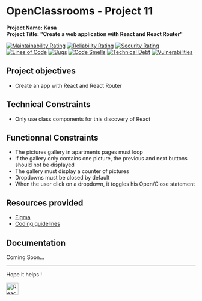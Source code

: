 # OpenClassrooms - Project 11
**Project Name: Kasa**  
**Project Title: "Create a web application with React and React Router"**  

[![Maintainability Rating](https://sonarcloud.io/api/project_badges/measure?project=RmiMekaa_RemiRoeland_11_29-10-2021&metric=sqale_rating)](https://sonarcloud.io/summary/new_code?id=RmiMekaa_RemiRoeland_11_29-10-2021)
[![Reliability Rating](https://sonarcloud.io/api/project_badges/measure?project=RmiMekaa_RemiRoeland_11_29-10-2021&metric=reliability_rating)](https://sonarcloud.io/summary/new_code?id=RmiMekaa_RemiRoeland_11_29-10-2021)
[![Security Rating](https://sonarcloud.io/api/project_badges/measure?project=RmiMekaa_RemiRoeland_11_29-10-2021&metric=security_rating)](https://sonarcloud.io/summary/new_code?id=RmiMekaa_RemiRoeland_11_29-10-2021)  
[![Lines of Code](https://sonarcloud.io/api/project_badges/measure?project=RmiMekaa_RemiRoeland_11_29-10-2021&metric=ncloc)](https://sonarcloud.io/summary/new_code?id=RmiMekaa_RemiRoeland_11_29-10-2021)
[![Bugs](https://sonarcloud.io/api/project_badges/measure?project=RmiMekaa_RemiRoeland_11_29-10-2021&metric=bugs)](https://sonarcloud.io/summary/new_code?id=RmiMekaa_RemiRoeland_11_29-10-2021)
[![Code Smells](https://sonarcloud.io/api/project_badges/measure?project=RmiMekaa_RemiRoeland_11_29-10-2021&metric=code_smells)](https://sonarcloud.io/summary/new_code?id=RmiMekaa_RemiRoeland_11_29-10-2021)
[![Technical Debt](https://sonarcloud.io/api/project_badges/measure?project=RmiMekaa_RemiRoeland_11_29-10-2021&metric=sqale_index)](https://sonarcloud.io/summary/new_code?id=RmiMekaa_RemiRoeland_11_29-10-2021)
[![Vulnerabilities](https://sonarcloud.io/api/project_badges/measure?project=RmiMekaa_RemiRoeland_11_29-10-2021&metric=vulnerabilities)](https://sonarcloud.io/summary/new_code?id=RmiMekaa_RemiRoeland_11_29-10-2021)

## Project objectives
 - Create an app with React and React Router

## Technical Constraints
 - Only use class components for this discovery of React

## Functionnal Constraints
 - The pictures gallery in apartments pages must loop
 - If the gallery only contains one picture, the previous and next buttons should not be displayed
 - The gallery must display a counter of pictures
 - Dropdowns must be closed by default
 - When the user click on a dropdown, it toggles his Open/Close statement

## Resources provided
 - [Figma](https://www.figma.com/file/bAnXDNqRKCRRP8mY2gcb5p/UI-Design-Kasa-FR?node-id=4%3A1)
 - [Coding guidelines](https://course.oc-static.com/projects/Front-End+V2/P9+React+1/Coding+guidelines+Kasa+FR.pdf)

## Documentation

Coming Soon...
<!-- [Kasa](https://rmimekaa.github.io/RemiRoeland_11_29-10-2021/) - made with [JSDoc](https://jsdoc.app/index.html). -->

------------------

Hope it helps !

<p float="left">
  <img alt="React" title="React" src="https://cdn.jsdelivr.net/gh/devicons/devicon/icons/react/react-original.svg" width="32px"/>
</p>